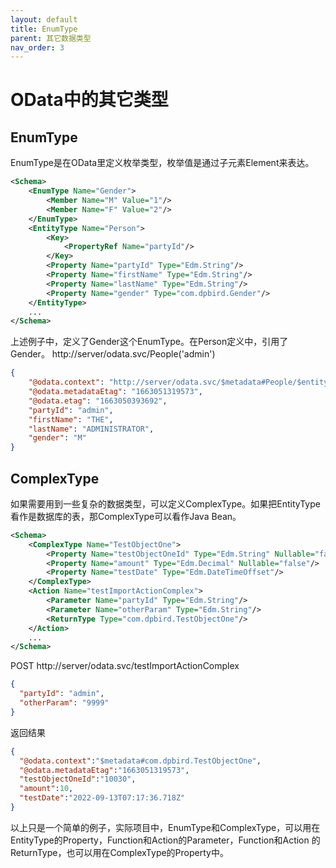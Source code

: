 ```yaml
---
layout: default
title: EnumType
parent: 其它数据类型
nav_order: 3
---
```


# OData中的其它类型
## EnumType
EnumType是在OData里定义枚举类型，枚举值是通过子元素Element来表达。

```xml
<Schema>
    <EnumType Name="Gender">
        <Member Name="M" Value="1"/>
        <Member Name="F" Value="2"/>
    </EnumType>
    <EntityType Name="Person">
        <Key>
            <PropertyRef Name="partyId"/>
        </Key>
        <Property Name="partyId" Type="Edm.String"/>
        <Property Name="firstName" Type="Edm.String"/>
        <Property Name="lastName" Type="Edm.String"/>
        <Property Name="gender" Type="com.dpbird.Gender"/>
    </EntityType>
    ...
</Schema>
```
上述例子中，定义了Gender这个EnumType。在Person定义中，引用了Gender。
http://server/odata.svc/People('admin')
```json
{
    "@odata.context": "http://server/odata.svc/$metadata#People/$entity",
    "@odata.metadataEtag": "1663051319573",
    "@odata.etag": "1663050393692",
    "partyId": "admin",
    "firstName": "THE",
    "lastName": "ADMINISTRATOR",
    "gender": "M"
}
```

## ComplexType
如果需要用到一些复杂的数据类型，可以定义ComplexType。如果把EntityType看作是数据库的表，那ComplexType可以看作Java Bean。
```xml
<Schema>
    <ComplexType Name="TestObjectOne">
        <Property Name="testObjectOneId" Type="Edm.String" Nullable="false"/>
        <Property Name="amount" Type="Edm.Decimal" Nullable="false"/>
        <Property Name="testDate" Type="Edm.DateTimeOffset"/>
    </ComplexType>
    <Action Name="testImportActionComplex">
        <Parameter Name="partyId" Type="Edm.String"/>
        <Parameter Name="otherParam" Type="Edm.String"/>
        <ReturnType Type="com.dpbird.TestObjectOne"/>
    </Action>
    ...
</Schema>
```
POST http://server/odata.svc/testImportActionComplex
```json
{
  "partyId": "admin",
  "otherParam": "9999"
}
```
返回结果
```json
{
  "@odata.context":"$metadata#com.dpbird.TestObjectOne",
  "@odata.metadataEtag":"1663051319573",
  "testObjectOneId":"10030",
  "amount":10,
  "testDate":"2022-09-13T07:17:36.718Z"
}
```
以上只是一个简单的例子，实际项目中，EnumType和ComplexType，可以用在EntityType的Property，Function和Action的Parameter，Function和Action
的ReturnType，也可以用在ComplexType的Property中。